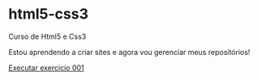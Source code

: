 # html5-css3
 Curso de Html5 e Css3

Estou aprendendo a criar sites e agora vou gerenciar meus repositórios!

<a href="https://genersonbatista.github.io/html5/css3/exercicios/ex001/index.html">Executar exercicio 001</a>
